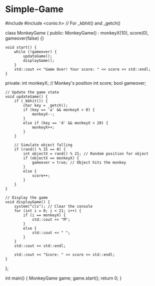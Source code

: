 # Simple-Game
#include <iostream>
#include <conio.h> // For _kbhit() and _getch()

class MonkeyGame {
public:
    MonkeyGame() : monkeyX(10), score(0), gameover(false) {}

    void start() {
        while (!gameover) {
            updateGame();
            displayGame();
        }
        std::cout << "Game Over! Your score: " << score << std::endl;
    }

private:
    int monkeyX; // Monkey's position
    int score;
    bool gameover;

    // Update the game state
    void updateGame() {
        if (_kbhit()) {
            char key = _getch();
            if (key == 'a' && monkeyX > 0) {
                monkeyX--;
            }
            else if (key == 'd' && monkeyX < 20) {
                monkeyX++;
            }
        }

        // Simulate object falling
        if (rand() % 15 == 0) {
            int objectX = rand() % 21; // Random position for object
            if (objectX == monkeyX) {
                gameover = true; // Object hits the monkey
            }
            else {
                score++;
            }
        }
    }

    // Display the game
    void displayGame() {
        system("cls"); // Clear the console
        for (int i = 0; i < 21; i++) {
            if (i == monkeyX) {
                std::cout << "M";
            }
            else {
                std::cout << " ";
            }
        }
        std::cout << std::endl;

        std::cout << "Score: " << score << std::endl;
    }
};

int main() {
    MonkeyGame game;
    game.start();
    return 0;
}
